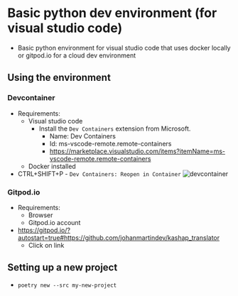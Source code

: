 # Basic python dev environment (for visual studio code)
* Basic python environment for visual studio code that uses docker locally or gitpod.io for a cloud dev environment
## Using the environment
### Devcontainer
* Requirements:
  * Visual studio code
    * Install the `Dev Containers` extension from Microsoft.
      * Name: Dev Containers
      * Id: ms-vscode-remote.remote-containers
      * https://marketplace.visualstudio.com/items?itemName=ms-vscode-remote.remote-containers
  * Docker installed
* CTRL+SHIFT+P - `Dev Containers: Reopen in Container`
![devcontainer](https://github.com/johanmartindev/python-devcontainer-gitpod/assets/42415087/94f6c6ce-410b-4eed-b5c6-d639db1a63ef)
### Gitpod.io
* Requirements:
  * Browser
  * Gitpod.io account
* https://gitpod.io/?autostart=true#https://github.com/johanmartindev/kashap_translator
  * Click on link

## Setting up a new project
* `poetry new --src my-new-project`

